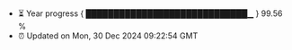 - ⏳ Year progress { █████████████████████████████▁ } 99.56 %
- ⏰ Updated on Mon, 30 Dec 2024 09:22:54 GMT

